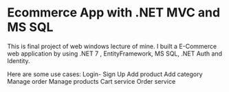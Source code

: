 # Ecommerce App with .NET MVC and MS SQL

This is final project of web windows lecture of mine. 
I built a E-Commerce web application by using .NET 7 , EntityFramework, MS SQL, .NET Auth and Identity.

Here are some use cases:
Login- Sign Up
Add product
Add category
Manage order
Manage products
Cart service
Order service

